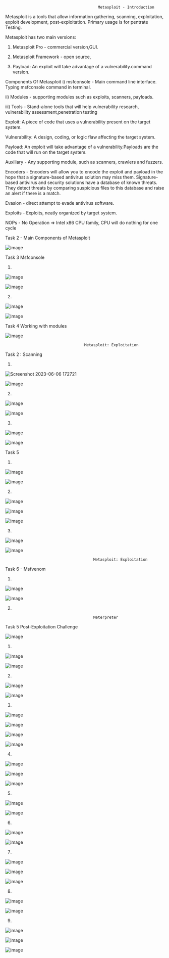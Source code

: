                                              Metasploit - Introduction
                                             
Metasploit is a  tools that allow information gathering, scanning, exploitation, exploit development, post-exploitation. Primary usage is for pentrate Testing.
 
Metasploit has two main versions:

1) Metasploit Pro - commercial version,GUI.

2) Metasploit Framework - open source,

3) Payload: An exploit will take advantage of a vulnerability.command version.

Components Of Metasploit
i)   msfconsole - Main command line interface. Typing msfconsole command in terminal.

ii)  Modules - supporting modules such as exploits, scanners, payloads.

iii) Tools - Stand-alone tools that will help vulnerability research, vulnerability assessment,penetration testing

Exploit: A piece of code that uses a vulnerability present on the target system.

Vulnerability: A design, coding, or logic flaw affecting the target system.

Payload: An exploit will take advantage of a vulnerability.Payloads are the code that will run on the target system.

Auxiliary - Any supporting module, such as scanners, crawlers and fuzzers.

Encoders - Encoders will allow you to encode the exploit and payload in the hope that a signature-based antivirus solution may miss them.
           Signature-based antivirus and security solutions have a database of known threats. They detect threats by comparing suspicious    files to this database and raise an alert if there is a match.
           
Evasion - direct attempt to evade antivirus software.

Exploits - Exploits, neatly organized by target system.

NOPs - No Operation => Intel x86 CPU family, CPU will do nothing for one cycle

Task 2 -  Main Components of Metasploit

![image](https://github.com/Meerathimothy/Cyber-Security/assets/57287429/985ccd61-f444-44c5-8fa8-2965773cf75f)

Task 3 Msfconsole

1)

![image](https://github.com/Meerathimothy/Cyber-Security/assets/57287429/29c423a1-05e8-4cb5-9c3a-ca71cc9afe27)

![image](https://github.com/Meerathimothy/Cyber-Security/assets/57287429/5daaa922-f270-40f2-945a-12699c7b2678)

2)

![image](https://github.com/Meerathimothy/Cyber-Security/assets/57287429/6bcbe3e2-c7f3-4f48-9d27-2339451c86fd)

![image](https://github.com/Meerathimothy/Cyber-Security/assets/57287429/39fecf1d-1786-472b-acb1-df9fd61f3699)

Task 4 Working with modules

![image](https://github.com/Meerathimothy/Cyber-Security/assets/57287429/22510b15-626a-414b-a8c7-7bed396585c7)

                                       Metasploit: Exploitation
                                       
 Task 2 : Scanning
 
 1)

![Screenshot 2023-06-06 172721](https://github.com/Meerathimothy/Cyber-Security/assets/57287429/addfeae9-42b6-4777-881b-922fdbbb1391)

![image](https://github.com/Meerathimothy/Cyber-Security/assets/57287429/5c71bc3f-8eba-4e66-af82-4d3a97cd84c8)

2)

![image](https://github.com/Meerathimothy/Cyber-Security/assets/57287429/8572e9a2-0d7c-457c-aeac-de07c38d11ea)

![image](https://github.com/Meerathimothy/Cyber-Security/assets/57287429/f2244d4c-da11-41e8-a7da-8b66f9bda7db)

3)

![image](https://github.com/Meerathimothy/Cyber-Security/assets/57287429/ee997842-a7e0-469b-82a3-5aa4c8801cb4)

![image](https://github.com/Meerathimothy/Cyber-Security/assets/57287429/4be36e88-1c78-4316-867b-379ed4830d18)

Task 5

1)

![image](https://github.com/Meerathimothy/Cyber-Security/assets/57287429/e2547ff2-5a5b-45a1-86cb-56d1858eacd8)

![image](https://github.com/Meerathimothy/Cyber-Security/assets/57287429/4f2be870-31af-4a85-902e-80e2e902f0d0)

2)

![image](https://github.com/Meerathimothy/Cyber-Security/assets/57287429/33f86361-61b6-4f26-b612-59d740527646)

![image](https://github.com/Meerathimothy/Cyber-Security/assets/57287429/3d30e376-f471-41c2-9962-465792b86d8d)

![image](https://github.com/Meerathimothy/Cyber-Security/assets/57287429/260bcc37-27a4-462d-8ef5-bde9cd5f7e77)

3)

![image](https://github.com/Meerathimothy/Cyber-Security/assets/57287429/a309bd4f-48c1-4715-812a-4aeec67e9d5a)

![image](https://github.com/Meerathimothy/Cyber-Security/assets/57287429/9439095e-e6a3-4f77-9ed1-ac06d54e4fbc)

                                           Metasploit: Exploitation

Task 6 - Msfvenom
                                    
1) 

![image](https://github.com/Meerathimothy/Cyber-Security/assets/57287429/faedc1f0-b917-4d5a-a947-fb84b8ee6ae0)

![image](https://github.com/Meerathimothy/Cyber-Security/assets/57287429/60053456-067f-4c7a-9e2b-2b5418ba9314)

2)




                                           Meterpreter
                                          
Task 5  Post-Exploitation Challenge

![image](https://github.com/Meerathimothy/Cyber-Security/assets/57287429/043c3342-e039-431d-8e23-fe6ecfcba063)

1)

![image](https://github.com/Meerathimothy/Cyber-Security/assets/57287429/7b7db1f0-db88-4110-8918-7970f24baa0f)

![image](https://github.com/Meerathimothy/Cyber-Security/assets/57287429/c34370fb-f734-4f53-99a2-490104d547eb)

2)

![image](https://github.com/Meerathimothy/Cyber-Security/assets/57287429/41a04296-3732-46ee-9380-c5b7317136c5)

![image](https://github.com/Meerathimothy/Cyber-Security/assets/57287429/a747ec90-e2a9-4a0b-af7a-f3cf761b10cc)

3)

![image](https://github.com/Meerathimothy/Cyber-Security/assets/57287429/e8217ab9-eb9e-473f-b6ef-0c6e2b5ebbc4)

![image](https://github.com/Meerathimothy/Cyber-Security/assets/57287429/617b4520-1612-42a0-871f-18fb134bc859)

![image](https://github.com/Meerathimothy/Cyber-Security/assets/57287429/f094eac8-6d30-48bf-a17f-8d848ab3c552)

![image](https://github.com/Meerathimothy/Cyber-Security/assets/57287429/6f0d5261-4738-4602-b151-88757c066e30)

4)

![image](https://github.com/Meerathimothy/Cyber-Security/assets/57287429/26e046d7-c88b-4045-bd9d-dcb4b8f79dcc)

![image](https://github.com/Meerathimothy/Cyber-Security/assets/57287429/ae8d0e59-724f-4e12-b4d1-01c1e8156322)

![image](https://github.com/Meerathimothy/Cyber-Security/assets/57287429/dd42cfda-84fc-4c8d-a1b1-9819ffa15919)

5)

![image](https://github.com/Meerathimothy/Cyber-Security/assets/57287429/c32e8db3-8ade-4d44-8692-abb516f6ede3)

![image](https://github.com/Meerathimothy/Cyber-Security/assets/57287429/16b83b16-8e65-41b8-bb8c-ef5a9b972543)

6)

![image](https://github.com/Meerathimothy/Cyber-Security/assets/57287429/fe411d70-f4e3-4c5b-a6bc-8fe3d2960820)

![image](https://github.com/Meerathimothy/Cyber-Security/assets/57287429/5de028b8-8ac1-4442-9f21-a4a627215a85)

7)

![image](https://github.com/Meerathimothy/Cyber-Security/assets/57287429/8b1b4837-9f4c-460a-8b6e-b5c249eced00)

![image](https://github.com/Meerathimothy/Cyber-Security/assets/57287429/5c679d29-d0dd-4be0-a8c7-5ab66d41c9f1)

![image](https://github.com/Meerathimothy/Cyber-Security/assets/57287429/c7a37912-4ab2-4ecd-a0f5-ca66530a73d0)

8)

![image](https://github.com/Meerathimothy/Cyber-Security/assets/57287429/2f79088e-6f16-4096-b80c-6a0a26ca4655)

![image](https://github.com/Meerathimothy/Cyber-Security/assets/57287429/6eae0fca-b772-42ae-8694-61ee19b127df)

9)

![image](https://github.com/Meerathimothy/Cyber-Security/assets/57287429/21e014b0-a375-4297-be3f-395cc735d77c)

![image](https://github.com/Meerathimothy/Cyber-Security/assets/57287429/0d0201c6-6214-4f19-b721-e777e4af828e)

![image](https://github.com/Meerathimothy/Cyber-Security/assets/57287429/8f5bd72d-ccad-460b-994b-7259d74e8153)



















